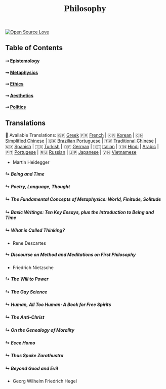 <h1 align="center" style="font-family:Operator Mono"> Philosophy </h1> <br>
<p align="center">
  <a href="https://bitlits.com">
  </a>
</p>

[![Open Source Love](https://badges.frapsoft.com/os/v1/open-source.png?v=103)](https://github.com/Jfaler/Philosophy/blob/master/LICENSE.txt)

## Table of Contents

#### ➞ [Epistemology](#epistemology)
#### ➞ [Metaphysics](#metaphysics)
#### ➞ [Ethics](#ethics)
#### ➞ [Aesthetics](#aesthetics)
#### ➞ [Politics](#politics)


## Translations
:memo: Available Translations: 🇬🇷 [Greek](https://github.com/Jfaler/Philosophy/blob/master/doc/) 🇫🇷 [French](https://github.com/Jfaler/Philosophy/blob/master/doc/) | 🇰🇷 [Korean](https://github.com/Jfaler/Philosophy/blob/master/doc/KO_README.md) | 🇨🇳 [Simplified Chinese](https://github.com/Jfaler/Philosophy/blob/master/doc/) | 🇧🇷 [Brazilian Portuguese](https://github.com/Jfaler/Philosophy/blob/master/doc/) | 🇹🇼 [Traditional Chinese](https://github.com/Jfaler/Philosophy/blob/master/doc/) | 🇲🇽 [Spanish](https://github.com/Jfaler/Philosophy/blob/master/doc/) | 🇹🇷 [Turkish](https://github.com/Jfaler/Philosophy/blob/master/doc/) | 🇩🇪 [German](https://github.com/Jfaler/Philosophy/blob/master/doc/) | 🇮🇹 [Italian](https://github.com/Jfaler/Philosophy/blob/master/doc/) | 🇮🇳 [Hindi](https://github.com/Jfaler/Philosophy/blob/master/doc/) | [Arabic](https://github.com/Jfaler/Philosophy/blob/master/doc/) | 🇵🇹 [Portugese](https://github.com/Jfaler/Philosophy/blob/master/doc/) | 🇷🇺 [Russian](https://github.com/Jfaler/Philosophy/blob/master/doc/) | 🇯🇵 [Japanese](https://github.com/Jfaler/Philosophy/blob/master/doc/) | 🇻🇳 [Vietnamese](https://github.com/Jfaler/Philosophy/blob/master/doc/)

 - Martin Heidegger
##### ↳ Being and Time
##### ↳ Poetry, Language, Thought
##### ↳ The Fundamental Concepts of Metaphysics: World, Finitude, Solitude
##### ↳ Basic Writings: Ten Key Essays, plus the Introduction to Being and Time
##### ↳ What is Called Thinking?

 - Rene Descartes
##### ↳ Discourse on Method and Meditations on First Philosophy

 - Friedrich Nietzsche
##### ↳ The Will to Power
##### ↳ The Gay Science
##### ↳ Human, All Too Human: A Book for Free Spirits
##### ↳ The Anti-Christ
##### ↳ On the Genealogy of Morality
##### ↳ Ecce Homo
##### ↳ Thus Spoke Zarathustra
##### ↳ Beyond Good and Evil
 -  Georg Wilhelm Friedrich Hegel
